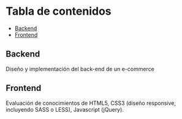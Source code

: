 Tabla de contenidos
===================

   * [Backend](#backend)
   * [Frontend](#frontend)

## Backend   
   
Diseño y implementación del back-end de un e-commerce

## Frontend

Evaluación de conocimientos de HTML5, CSS3 (diseño responsive, incluyendo SASS o LESS), Javascript (jQuery).
